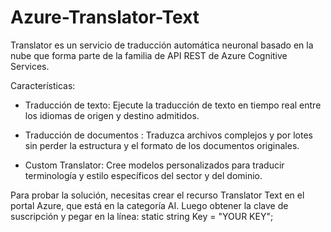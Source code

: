 # Azure-Translator-Text

Translator es un servicio de traducción automática neuronal basado en la nube que forma parte de la familia de API REST de Azure Cognitive Services.

Características:

* Traducción de texto: Ejecute la traducción de texto en tiempo real entre los idiomas de origen y destino admitidos.

* Traducción de documentos : Traduzca archivos complejos y por lotes sin perder la estructura y el formato de los documentos originales.

* Custom Translator: Cree modelos personalizados para traducir terminología y estilo específicos del sector y del dominio.

Para probar la solución, necesitas crear el recurso Translator Text en el portal Azure, que está en la categoría AI. Luego obtener la clave de suscripción y pegar en la línea:
static string Key = "YOUR KEY";
